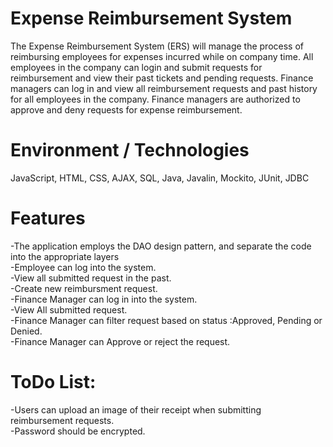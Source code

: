 # Expense Reimbursement System
<p> The Expense Reimbursement System (ERS) will manage the process of reimbursing employees for expenses incurred while on company time. All employees in the company can login and submit requests for reimbursement and view their past tickets and pending requests. Finance managers can log in and view all reimbursement requests and past history for all employees in the company. Finance managers are authorized to approve and deny requests for expense reimbursement. </p>

# Environment / Technologies 
JavaScript, HTML, CSS, AJAX, SQL, Java, Javalin, Mockito, JUnit, JDBC

# Features
-The application employs the DAO design pattern, and separate the code into the appropriate layers<br/>
-Employee can log into the system.<br/>
-View all submitted request in the past.<br/>
-Create new reimbursment request.<br/>
-Finance Manager can log in into the system.<br/>
-View All submitted request.<br/>
-Finance Manager can filter request based on status :Approved, Pending or Denied.<br/>
-Finance Manager can Approve or reject the request.<br/>

# ToDo List:
-Users can upload an image of their receipt when submitting reimbursement requests. <br/>
-Password should be encrypted.
